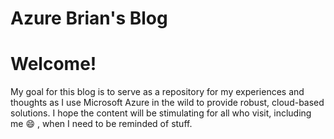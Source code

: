 # Azure Brian's Blog

# Welcome!  

My goal for this blog is to serve as a repository for my experiences and thoughts as I use Microsoft Azure in the wild to provide robust, cloud-based solutions.  I hope the content will be stimulating for all who visit, including me :smile: , when I need to be reminded of stuff.
